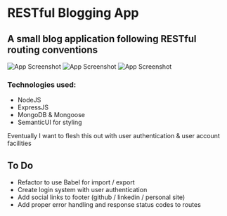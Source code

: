 # RESTful Blogging App

## A small blog application following RESTful routing conventions

![App Screenshot](https://i.imgur.com/AOmBrCjl.png)
![App Screenshot](https://i.imgur.com/qaD5Rmol.png)
![App Screenshot](https://i.imgur.com/jGKenHJl.png)


### Technologies used:
- NodeJS
- ExpressJS
- MongoDB & Mongoose
- SemanticUI for styling

Eventually I want to flesh this out with user authentication & user account facilities

## To Do
- Refactor to use Babel for import / export
- Create login system with user authentication
- Add social links to footer (github / linkedin / personal site)
- Add proper error handling and response status codes to routes
